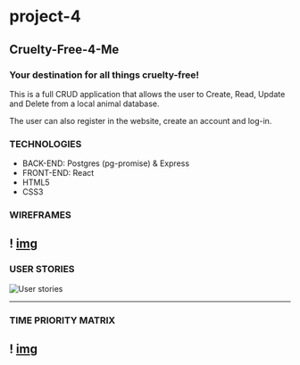 # project-4

## **Cruelty-Free-4-Me**
### **Your destination for all things cruelty-free!** 

This is a full CRUD  application that allows the user to Create, Read, Update and Delete from a local animal database.

The user can also register in the website, create an account and log-in.

### **TECHNOLOGIES**
- BACK-END: Postgres (pg-promise) & Express
- FRONT-END: React
- HTML5
- CSS3 

### **WIREFRAMES**
! [img](https://github.com/lp1020/project-4/blob/master/unnamed-1.jpg)
----------------------------
### **USER STORIES**

![User stories](./public/images/UserStories.png)

---------------------------------
### **TIME PRIORITY MATRIX**
! [img](https://github.com/lp1020/project-4/blob/master/unnamed-1.jpg)
---------------------------------
